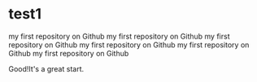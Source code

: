 # test1
my first repository on Github
my first repository on Github
my first repository on Github
my first repository on Github
my first repository on Github
my first repository on Github

Good!It's a great start.
